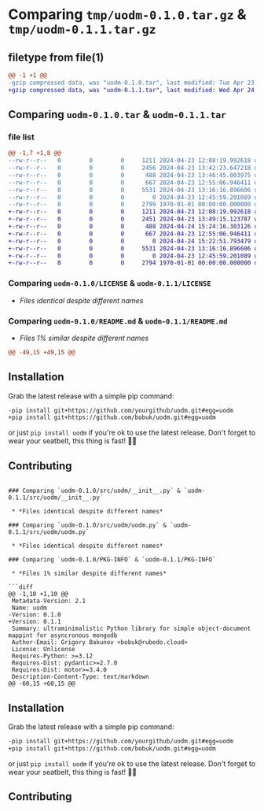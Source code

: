 # Comparing `tmp/uodm-0.1.0.tar.gz` & `tmp/uodm-0.1.1.tar.gz`

## filetype from file(1)

```diff
@@ -1 +1 @@
-gzip compressed data, was "uodm-0.1.0.tar", last modified: Tue Apr 23 13:46:45 2024, max compression
+gzip compressed data, was "uodm-0.1.1.tar", last modified: Wed Apr 24 15:24:16 2024, max compression
```

## Comparing `uodm-0.1.0.tar` & `uodm-0.1.1.tar`

### file list

```diff
@@ -1,7 +1,8 @@
--rw-r--r--   0        0        0     1211 2024-04-23 12:08:19.992618 uodm-0.1.0/LICENSE
--rw-r--r--   0        0        0     2456 2024-04-23 13:42:23.647218 uodm-0.1.0/README.md
--rw-r--r--   0        0        0      488 2024-04-23 13:46:45.003975 uodm-0.1.0/pyproject.toml
--rw-r--r--   0        0        0      667 2024-04-23 12:55:06.946411 uodm-0.1.0/src/uodm/__init__.py
--rw-r--r--   0        0        0     5531 2024-04-23 13:16:16.896606 uodm-0.1.0/src/uodm/uodm.py
--rw-r--r--   0        0        0        0 2024-04-23 12:45:59.201089 uodm-0.1.0/tests/__init__.py
--rw-r--r--   0        0        0     2799 1970-01-01 00:00:00.000000 uodm-0.1.0/PKG-INFO
+-rw-r--r--   0        0        0     1211 2024-04-23 12:08:19.992618 uodm-0.1.1/LICENSE
+-rw-r--r--   0        0        0     2451 2024-04-23 13:49:15.123787 uodm-0.1.1/README.md
+-rw-r--r--   0        0        0      488 2024-04-24 15:24:16.303126 uodm-0.1.1/pyproject.toml
+-rw-r--r--   0        0        0      667 2024-04-23 12:55:06.946411 uodm-0.1.1/src/uodm/__init__.py
+-rw-r--r--   0        0        0        0 2024-04-24 15:22:51.793479 uodm-0.1.1/src/uodm/py.typed
+-rw-r--r--   0        0        0     5531 2024-04-23 13:16:16.896606 uodm-0.1.1/src/uodm/uodm.py
+-rw-r--r--   0        0        0        0 2024-04-23 12:45:59.201089 uodm-0.1.1/tests/__init__.py
+-rw-r--r--   0        0        0     2794 1970-01-01 00:00:00.000000 uodm-0.1.1/PKG-INFO
```

### Comparing `uodm-0.1.0/LICENSE` & `uodm-0.1.1/LICENSE`

 * *Files identical despite different names*

### Comparing `uodm-0.1.0/README.md` & `uodm-0.1.1/README.md`

 * *Files 1% similar despite different names*

```diff
@@ -49,15 +49,15 @@
 ```
 
 ## Installation
 
 Grab the latest release with a simple pip command:
 
 ``` bash
-pip install git+https://github.com/yourgithub/uodm.git#egg=uodm
+pip install git+https://github.com/bobuk/uodm.git#egg=uodm
 ```
 
 or just `pip install uodm` if you're ok to use the latest release.
 Don't forget to wear your seatbelt, this thing is fast! 🚗💨
 
 
 ## Contributing
```

### Comparing `uodm-0.1.0/src/uodm/__init__.py` & `uodm-0.1.1/src/uodm/__init__.py`

 * *Files identical despite different names*

### Comparing `uodm-0.1.0/src/uodm/uodm.py` & `uodm-0.1.1/src/uodm/uodm.py`

 * *Files identical despite different names*

### Comparing `uodm-0.1.0/PKG-INFO` & `uodm-0.1.1/PKG-INFO`

 * *Files 1% similar despite different names*

```diff
@@ -1,10 +1,10 @@
 Metadata-Version: 2.1
 Name: uodm
-Version: 0.1.0
+Version: 0.1.1
 Summary: ultraminimalistic Python library for simple object-document mappint for asyncronous mongodb
 Author-Email: Grigory Bakunov <bobuk@rubedo.cloud>
 License: Unlicense
 Requires-Python: >=3.12
 Requires-Dist: pydantic>=2.7.0
 Requires-Dist: motor>=3.4.0
 Description-Content-Type: text/markdown
@@ -60,15 +60,15 @@
 ```
 
 ## Installation
 
 Grab the latest release with a simple pip command:
 
 ``` bash
-pip install git+https://github.com/yourgithub/uodm.git#egg=uodm
+pip install git+https://github.com/bobuk/uodm.git#egg=uodm
 ```
 
 or just `pip install uodm` if you're ok to use the latest release.
 Don't forget to wear your seatbelt, this thing is fast! 🚗💨
 
 
 ## Contributing
```


